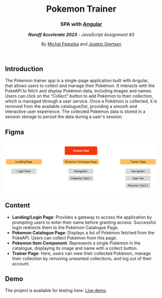 <h1 align="center">Pokemon Trainer</h1>
<h3 align="center">SPA with <a href="https://angular.io/">Angular</a></h3>
<p align="center"><em><strong>Noroff Accelerate 2023</strong> - JavaScript Assignment #3</em></p>
<p align="center">By <a href="https://github.com/MichalPajestka">Michal Pajestka</a> and <a href="https://github.com/GJRTSN">Jostein Gjertsen</a></p>
<br>

## Introduction

The Pokemon trainer app is a single-page application built with Angular, that allows users to collect and manage their Pokémon. It interacts with the PokeAPI to fetch and display Pokémon data, including images and names. Users can click on the “Collect” button to add Pokémon to their collection, which is managed through a user service. Once a Pokémon is collected, it is removed from the available catalogue/list, providing a smooth and interactive user experience. The collected Pokémon data is stored in a session storage to persist the data during a user's session.

## Figma

![angular-component-tree](/component-tree.png)

## Content

- **Landing/Login Page**: Provides a gateway to access the application by prompting users to enter their name before granting access. Successful login redirects them to the Pokémon Catalogue Page.
- **Pokemon Catalogue Page**: Displays a list of Pokémon fetched from the PokeAPI. Users can collect Pokémon from this page.
- **Pokemon Item Component**: Represents a single Pokémon in the catalogue, displaying its image and name with a collect button.
- **Trainer Page**: Here, users can view their collected Pokémon, manage their collection by removing unwanted collecitons, and log out of their account.

## Demo

The project is available for testing here: <a href="https://js-a3-pokemontrainer.vercel.app/">Live demo</a>.
